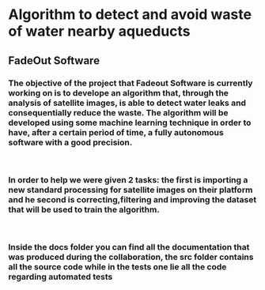 # Algorithm to detect and avoid waste of water nearby aqueducts
## FadeOut Software
### The objective of the project that Fadeout Software is currently working on is to develope an algorithm that, through the analysis of satellite images, is able to detect water leaks and consequentially reduce the waste. The algorithm will be developed using some machine learning technique in order to have, after a certain period of time, a fully autonomous software with a good precision.
</br>

### In order to help we were given 2 tasks: the first is importing a new standard processing for satellite images on their platform and he second is correcting,filtering and improving the dataset that will be used to train the algorithm.
</br>

### Inside the docs folder you can find all the documentation that was produced during the collaboration, the src folder contains all the source code while in the tests one lie all the code regarding automated tests


